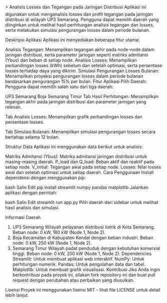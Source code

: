 ⚡ Analisis Losses dan Tegangan pada Jaringan Distribusi
Aplikasi ini digunakan untuk menganalisis losses dan profil tegangan pada jaringan distribusi di wilayah UP3 Semarang. Pengguna dapat memilih daerah yang diinginkan untuk melihat hasil perhitungan analisis tegangan dan losses, serta melakukan simulasi pengurangan losses dalam periode bulanan.

Deskripsi Aplikasi
Aplikasi ini menyediakan beberapa fitur utama:

Analisis Tegangan: Menampilkan tegangan akhir pada node-node dalam jaringan distribusi, serta parameter jaringan seperti matriks admitansi (Ybus) dan beban di setiap node.
Analisis Losses: Menampilkan perbandingan losses (kWh) sebelum dan setelah optimasi, serta persentase losses terhadap daya yang dikirim.
Simulasi Pengurangan Losses Bulanan: Menampilkan proyeksi pengurangan losses dalam periode bulanan berdasarkan pengurangan 15% per bulan.
Fitur Aplikasi
Pilih Daerah: Pengguna dapat memilih salah satu dari tiga daerah:

UP3 Semarang
Boja
Semarang Timur
Tab Hasil Perhitungan: Menampilkan tegangan akhir pada jaringan distribusi dan parameter jaringan yang relevan.

Tab Analisis Losses: Menampilkan grafik perbandingan losses dan persentase losses.

Tab Simulasi Bulanan: Menampilkan simulasi pengurangan losses secara bertahap selama 12 bulan.

Struktur Data
Aplikasi ini menggunakan data berikut untuk analisis:

Matriks Admitansi (Ybus): Matriks admitansi jaringan distribusi untuk masing-masing daerah.
P_load dan Q_load: Beban aktif dan reaktif pada setiap node.
V_initial: Tegangan awal pada setiap node.
Losses: Nilai losses awal dan setelah optimasi untuk setiap daerah.
Cara Penggunaan
Install dependensi dengan menggunakan pip:

bash
Salin
Edit
pip install streamlit numpy pandas matplotlib
Jalankan aplikasi dengan perintah:

bash
Salin
Edit
streamlit run app.py
Pilih daerah dari sidebar untuk melihat hasil analisis dan simulasi.

Informasi Daerah
1. UP3 Semarang
Wilayah pelayanan distribusi listrik di Kota Semarang.
Beban node: 0 kW, 180 kW (Node 1, Node 2).
2. Boja
Kecamatan di Kabupaten Kendal dengan beban industri.
Beban node: 0 kW, 250 kW (Node 1, Node 2).
3. Semarang Timur
Wilayah padat penduduk dengan kebutuhan komersial tinggi.
Beban node: 0 kW, 200 kW (Node 1, Node 2).
Dependencies
Streamlit: Untuk membuat aplikasi web interaktif.
NumPy: Untuk perhitungan numerik.
Pandas: Untuk pengolahan data dan tabel.
Matplotlib: Untuk membuat grafik visualisasi.
Kontribusi
Jika Anda ingin berkontribusi pada proyek ini, silakan fork repository ini dan buat pull request dengan perubahan atau perbaikan yang diusulkan.

Lisensi
Proyek ini menggunakan lisensi MIT - lihat file LICENSE untuk detail lebih lanjut.
